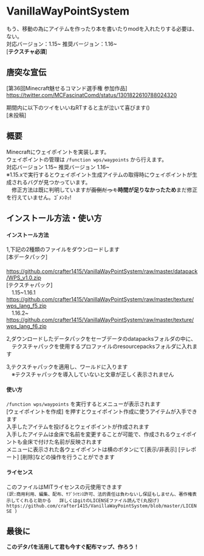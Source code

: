 # VanillaWayPointSystem

もう、移動の為にアイテムを作ったり本を書いたりmodを入れたりする必要は、ない。  
対応バージョン：1.15~ 推奨バージョン：1.16~  
[**テクスチャ必須**]

## 唐突な宣伝

[第36回Minecraft魅せるコマンド選手権 参加作品]  
https://twitter.com/MCFascinatComd/status/1301822610788024320  
  
期間内に以下のツイをいいねRTすると主が泣いて喜びます()  
[未投稿]  

## 概要

Minecraftにウェイポイントを実装します。  
ウェイポイントの管理は `/function wps/waypoints` から行えます。  
対応バージョン 1.15~ 推奨バージョン 1.16~  
※1.15.xで実行するとウェイポイント生成アイテムの取得時にウェイポイントが生成されるバグが見つかっています。  
　修正方法は既に判明していますが~~面倒だっｔ~~**時間が足りなかったため**まだ修正を行えていません。ｺﾞﾒﾝﾈｯ!  

## インストール方法・使い方

#### インストール方法

1,下記の2種類のファイルをダウンロードします  
[本データパック]  
　https://github.com/crafter1415/VanillaWayPointSystem/raw/master/datapack/WPS_v1.0.zip  
[テクスチャパック]  
　1.15\~1.16.1 https://github.com/crafter1415/VanillaWayPointSystem/raw/master/texture/wps_lang_f5.zip  
　1.16.2\~ https://github.com/crafter1415/VanillaWayPointSystem/raw/master/texture/wps_lang_f6.zip  
  
2,ダウンロードしたデータパックをセーブデータのdatapacksフォルダの中に、  
　テクスチャパックを使用するプロファイルのresourcepacksフォルダに入れます  
  
3,テクスチャパックを適用し、ワールドに入ります  
　※テクスチャパックを導入していないと文章が正しく表示されません  

#### 使い方

`/function wps/waypoints` を実行するとメニューが表示されます  
[ウェイポイントを作成] を押すとウェイポイント作成に使うアイテムが入手できます  
入手したアイテムを投げるとウェイポイントが作成されます  
入手したアイテムは金床で名前を変更することが可能で、作成されるウェイポイントも金床で付けた名前が反映されます  
メニューに表示された各ウェイポイントは横のボタンにて[表示/非表示] [テレポート] [削除]などの操作を行うことができます

#### ライセンス

このファイルはMITライセンスの元使用できます  
`(訳:商用利用、編集、配布、ｻﾌﾞﾗｲｾﾝｽ許可、法的責任は負わないし保証もしません、著作権表示してくれると助かる  
 詳しくはgitのLICENSEファイル読んで(丸投げ) https://github.com/crafter1415/VanillaWayPointSystem/blob/master/LICENSE )`
 
 ## 最後に
 
 **このデタパを活用して君も今すぐ配布マップ、作ろう！**
